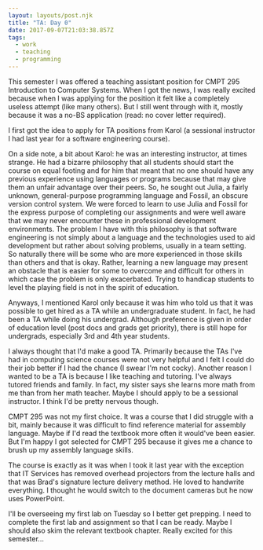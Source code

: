 ```yaml
---
layout: layouts/post.njk
title: "TA: Day 0"
date: 2017-09-07T21:03:38.857Z
tags:
  - work
  - teaching
  - programming
---
```

This semester I was offered a teaching assistant position for CMPT 295 Introduction to Computer Systems. When I got the news, I was really excited because when I was applying for the position it felt like a completely useless attempt (like many others). But I still went through with it, mostly because it was a no-BS application (read: no cover letter required).

I first got the idea to apply for TA positions from Karol (a sessional instructor I had last year for a software engineering course).

On a side note, a bit about Karol: he was an interesting instructor, at times strange. He had a bizarre philosophy that all students should start the course on equal footing and for him that meant that no one should have any previous experience using languages or programs because that may give them an unfair advantage over their peers. So, he sought out Julia, a fairly unknown, general-purpose programming language and Fossil, an obscure version control system. We were forced to learn to use Julia and Fossil for the express purpose of completing our assignments and were well aware that we may never encounter these in professional development environments. The problem I have with this philosophy is that software engineering is not simply about a language and the technologies used to aid development but rather about solving problems, usually in a team setting. So naturally there will be some who are more experienced in those skills than others and that is okay. Rather, learning a new language may present an obstacle that is easier for some to overcome and difficult for others in which case the problem is only exacerbated. Trying to handicap students to level the playing field is not in the spirit of education.

Anyways, I mentioned Karol only because it was him who told us that it was possible to get hired as a TA while an undergraduate student. In fact, he had been a TA while doing his undergrad. Although preference is given in order of education level (post docs and grads get priority), there is still hope for undergrads, especially 3rd and 4th year students.

I always thought that I'd make a good TA. Primarily because the TAs I've had in computing science courses were not very helpful and I felt I could do their job better if I had the chance (I swear I'm not cocky). Another reason I wanted to be a TA is because I like teaching and tutoring. I've always tutored friends and family. In fact, my sister says she learns more math from me than from her math teacher. Maybe I should apply to be a sessional instructor. I think I'd be pretty nervous though.

CMPT 295 was not my first choice. It was a course that I did struggle with a bit, mainly because it was difficult to find reference material for assembly language. Maybe if I'd read the textbook more often it would've been easier. But I'm happy I got selected for CMPT 295 because it gives me a chance to brush up my assembly language skills.

The course is exactly as it was when I took it last year with the exception that IT Services has removed overhead projectors from the lecture halls and that was Brad's signature lecture delivery method. He loved to handwrite everything. I thought he would switch to the document cameras but he now uses PowerPoint.

I'll be overseeing my first lab on Tuesday so I better get prepping. I need to complete the first lab and assignment so that I can be ready. Maybe I should also skim the relevant textbook chapter. Really excited for this semester...